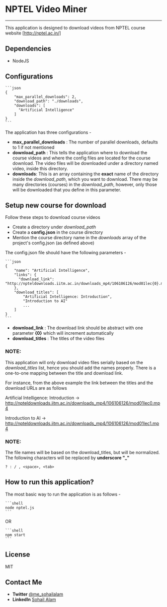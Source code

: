 # NPTEL Video Miner
-------------------

This application is designed to download videos from NPTEL course website [http://nptel.ac.in/]

## Dependencies

- NodeJS

## Configurations
    
    ```json
    {                 
        "max_parallel_downloads": 2,
        "download_path": "./downloads",
        "downloads": [
          "Artificial Intelligence"
        ]
    }
    ```

The application has three configurations - 

- **max_parallel_downloads** : The number of parallel downloads, defaults to 1 if not mentioned
- **download_path** : This tells the application where to download the course videos and where the config files are located for the course download.
The video files will be downloaded under a directory named video, inside this directory.
- **downloads**: This is an array containing the **exact** name of the directory inside the *download_path*, which you want to download.
  There may be many directories (courses) in the *download_path*, however, only those will be downloaded that you define in this parameter.

## Setup new course for download

Follow these steps to download course videos

- Create a directory under *download_path*
- Create a **config.json** in the course directory
- Mention the course directory name in the *downloads* array of the project's config.json (as defined above) 

The config.json file should have the following parameters - 

    ```json
    {
        "name": "Artificial Intelligence",
        "links": {
          "download_link": "http://npteldownloads.iitm.ac.in/downloads_mp4/106106126/mod01lec{0}.mp4"
        },
        "download_titles": [
            "Artificial Intelligence: Introduction",
            "Introduction to AI"
            ...
        ]
    }
    ```

- **download_link** : The download link should be abstract with one parameter **{0}** which will increment automatically
- **download_titles** : The titles of the video files

### NOTE:
This application will only download video files serially based on the *download_titles* list,
hence you should add the names properly. There is a one-to-one mapping between the title and download link.

For instance, from the above example the link between the titles and the download URLs are as follows 

Artificial Intelligence: Introduction -> http://npteldownloads.iitm.ac.in/downloads_mp4/106106126/mod01lec0.mp4

Introduction to AI -> http://npteldownloads.iitm.ac.in/downloads_mp4/106106126/mod01lec1.mp4


### NOTE: 
The file names will be based on the download_titles, but will be normalized. The following characters will be replaced by **underscore "_"**

    ? : / , <space>, <tab>

## How to run this application?

The most basic way to run the application is as follows - 

    ```shell
    node nptel.js
    ```
    
OR

    ```shell
    npm start
    ```

    
## License

MIT

## Contact Me

- **Twitter** [@me_sohailalam](https://twitter.com/me_sohailalam)
- **LinkedIn** [Sohail Alam](https://www.linkedin.com/in/alamsohail)
